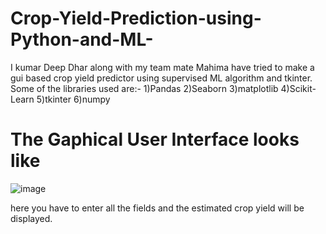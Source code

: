 # Crop-Yield-Prediction-using-Python-and-ML-
I kumar Deep Dhar along with my team mate Mahima have tried to make a gui based crop yield predictor using supervised ML algorithm and tkinter.
Some of the libraries used are:-
1)Pandas
2)Seaborn
3)matplotlib
4)Scikit-Learn
5)tkinter
6)numpy

# The Gaphical User Interface looks like

![image](https://user-images.githubusercontent.com/68948695/147467384-5a758340-5bf3-4bbc-920b-563344cce172.png)


here you have to enter all the fields and the estimated crop yield will be displayed.
